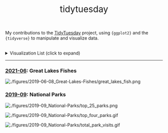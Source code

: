 <h1 style="font-weight:normal" align="center">
  &nbsp;tidytuesday&nbsp;
</h1>

<br>

My contributions to the [TidyTuesday](https://github.com/rfordatascience/tidytuesday) project, using `{ggplot2}` and the `{tidyverse}` to manipulate and visualize data.

<br>

<details>
  <summary>Visualization List (click to expand)</summary>
  
<!-- toc -->
* **2019**
  - 2021-06: [Great Lakes Fishes](https://github.com/corysauve/tidytuesday/blob/main/figures/2021-06-08_Great-Lakes-Fishes/)
  - 2019-09: [National Parks](https://github.com/corysauve/tidytuesday/blob/main/figures/2019-09_National-Parks/)
<!-- tocstop -->

</details>

***

### [2021-06](https://github.com/corysauve/tidytuesday/blob/main/figures/2021-06-08_Great-Lakes-Fishes/): Great Lakes Fishes 

![./figures/2019-06-08_Great-Lakes-Fishes/great_lakes_fish.png](https://github.com/corysauve/tidytuesday/blob/main/figures/2021-06-08_Great-Lakes-Fishes/great_lakes_fish.png)

### [2019-09](https://github.com/corysauve/tidytuesday/blob/main/figures/2019-09_National-Parks/): National Parks

![./figures/2019-09_National-Parks/top_25_parks.png](https://github.com/corysauve/tidytuesday/blob/master/figures/2019-09_National-Parks/top_25_parks.png)

![./figures/2019-09_National-Parks/top_four_parks.gif](https://github.com/corysauve/tidytuesday/blob/master/figures/2019-09_National-Parks/top_four_parks.gif)

![./figures/2019-09_National-Parks/total_park_visits.gif](https://github.com/corysauve/tidytuesday/blob/master/figures/2019-09_National-Parks/total_park_visits.gif)

